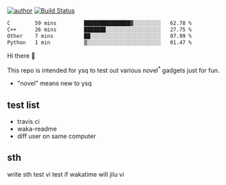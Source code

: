 [![author](https://img.shields.io/badge/author-ysq-green)](https://github.com/Yang-Shiqin)
[![Build Status](https://app.travis-ci.com/Yang-Shiqin/testall.svg?branch=main)](https://app.travis-ci.com/Yang-Shiqin/testall)

<!--START_SECTION:waka-->

```txt
C        59 mins         ███████████████▓░░░░░░░░░   62.78 %
C++      26 mins         ███████░░░░░░░░░░░░░░░░░░   27.75 %
Other    7 mins          ██░░░░░░░░░░░░░░░░░░░░░░░   07.99 %
Python   1 min           ▒░░░░░░░░░░░░░░░░░░░░░░░░   01.47 %
```

<!--END_SECTION:waka-->

Hi there 👋

This repo is intended for ysq to test out various novel<sup>*</sup> gadgets just for fun.

- "novel" means new to ysq

## test list
- travis ci
- waka-readme
- diff user on same computer

## sth
write sth
test vi
test if wakatime will jilu vi

